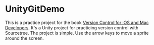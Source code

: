 # UnityGitDemo

This is a practice project for the book [Version Control for iOS and Mac Developers](http://meandmark.com/versioncontrolbook.html). It's a Unity project for practicing version control with Sourcetree. The project is simple. Use the arrow keys to move a sprite around the screen.

